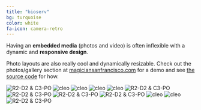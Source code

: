 ```yaml
---
title: "bioserv"
bg: turquoise
color: white
fa-icon: camera-retro
---
```


Having an **embedded media** (photos and video) is often inflexible with a dynamic and **responsive design**.

Photo layouts are also really cool and dynamically resizable. Check out the photos/gallery section at [magiciansanfrancisco.com](http://magiciansanfrancisco.com) for a demo and see [the source code](https://github.com/strongrobert/MagicianSanFrancisco) for how.

<div>
<img class="row small column"  src="img/gallery/orizzonte.jpg" alt="R2-D2 & C3-PO" title="verso il futuro" />
<img class="row small column"  src="img/gallery/cleo.jpg" alt="cleo" title="cleo" />
<img class="row small column"  src="img/gallery/cleo.jpg" alt="cleo" title="cleo" />
<img class="row half column"  src="img/gallery/cleo.jpg" alt="cleo" title="cleo" />
<img class="row half column"  src="img/gallery/cleo.jpg" alt="cleo" title="cleo" />
<img class="row small column"  src="img/gallery/orizzonte.jpg" alt="R2-D2 & C3-PO" title="verso il futuro" />
<img class="row half column"  src="img/gallery/orizzonte.jpg" alt="R2-D2 & C3-PO" title="verso il futuro" />
<img class="row big column"  src="img/gallery/orizzonte.jpg" alt="R2-D2 & C3-PO" title="verso il futuro" />
<img class="row big column"  src="img/gallery/orizzonte.jpg" alt="R2-D2 & C3-PO" title="verso il futuro" />
<img class="row large column"  src="img/gallery/cleo.jpg" alt="cleo" title="cleo" />
<img class="row large column"  src="img/gallery/cleo.jpg" alt="cleo" title="cleo" />
<img class="row full column"  src="img/gallery/orizzonte.jpg" alt="R2-D2 & C3-PO" title="verso il futuro" />
</div>
